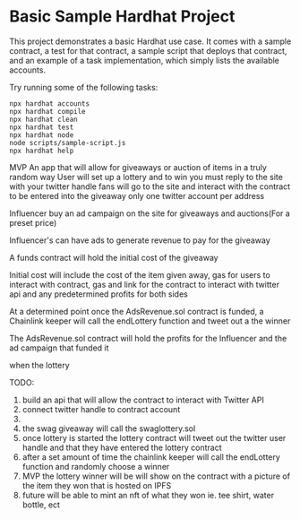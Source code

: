 # Basic Sample Hardhat Project

This project demonstrates a basic Hardhat use case. It comes with a sample contract, a test for that contract, a sample script that deploys that contract, and an example of a task implementation, which simply lists the available accounts.

Try running some of the following tasks:

```shell
npx hardhat accounts
npx hardhat compile
npx hardhat clean
npx hardhat test
npx hardhat node
node scripts/sample-script.js
npx hardhat help
```

MVP
An app that will allow for giveaways or auction of items in a truly random way
User will set up a lottery and to win you must reply to the site with your twitter handle
fans will go to the site and interact with the contract to be entered into the giveaway
only one twitter account per address

Influencer buy an ad campaign on the site for giveaways and auctions(For a preset price)

Influencer's can have ads to generate revenue to pay for the giveaway

A funds contract will hold the initial cost of the giveaway

Initial cost will include the cost of the item given away, gas for users to interact with contract,
gas and link for the contract to interact with twitter api and any predetermined profits for both sides

At a determined point once the AdsRevenue.sol contract is funded, a Chainlink keeper will call the endLottery function and tweet out a the winner

The AdsRevenue.sol contract will hold the profits for the Influencer and the ad campaign that funded it

when the lottery

TODO:

1. build an api that will allow the contract to interact with Twitter API
2. connect twitter handle to contract account
3.
4. the swag giveaway will call the swaglottery.sol
5. once lottery is started the lottery contract will tweet out the twitter user handle and that they have entered the lottery contract
6. after a set amount of time the chainlink keeper will call the endLottery function and randomly choose a winner
7. MVP the lottery winner will be will show on the contract with a picture of the item they won that is hosted on IPFS
8. future will be able to mint an nft of what they won ie. tee shirt, water bottle, ect
